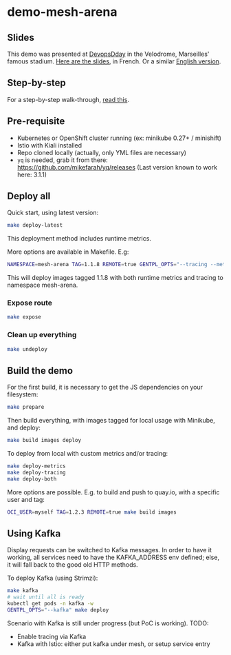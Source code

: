 # demo-mesh-arena

## Slides

This demo was presented at [DevopsDday](http://2018.devops-dday.com/) in the Velodrome, Marseilles' famous stadium.
[Here are the slides](https://docs.google.com/presentation/d/1PzRD3BquEI3Al6y2_vSrZqUY0AlJF54_uuWYhr81t5g), in French. Or a similar [English version](https://docs.google.com/presentation/d/1WZDmIcfzKC9GMqz8Cvcb0_mJK_hIH-JxEDROZLnEnng).

## Step-by-step

For a step-by-step walk-through, [read this](./STEP-BY-STEP.md).

## Pre-requisite

- Kubernetes or OpenShift cluster running (ex: minikube 0.27+ / minishift)
- Istio with Kiali installed
- Repo cloned locally (actually, only YML files are necessary)
- `yq` is needed, grab it from there: https://github.com/mikefarah/yq/releases (Last version known to work here: 3.1.1)

## Deploy all

Quick start, using latest version:

```bash
make deploy-latest
```

This deployment method includes runtime metrics.

More options are available in Makefile. E.g:

```bash
NAMESPACE=mesh-arena TAG=1.1.8 REMOTE=true GENTPL_OPTS="--tracing --metrics" make deploy
```

This will deploy images tagged 1.1.8 with both runtime metrics and tracing to namespace mesh-arena.

### Expose route

```bash
make expose
```

### Clean up everything

```bash
make undeploy
```

## Build the demo

For the first build, it is necessary to get the JS dependencies on your filesystem:

```bash
make prepare
```

Then build everything, with images tagged for local usage with Minikube, and deploy:

```bash
make build images deploy
```

To deploy from local with custom metrics and/or tracing:

```bash
make deploy-metrics
make deploy-tracing
make deploy-both
```

More options are possible. E.g. to build and push to quay.io, with a specific user and tag:

```bash
OCI_USER=myself TAG=1.2.3 REMOTE=true make build images
```

## Using Kafka

Display requests can be switched to Kafka messages.
In order to have it working, all services need to have the KAFKA_ADDRESS env defined; else, it will fall back to the good old HTTP methods.

To deploy Kafka (using Strimzi):

```bash
make kafka
# wait until all is ready
kubectl get pods -n kafka -w
GENTPL_OPTS="--kafka" make deploy
```

Scenario with Kafka is still under progress (but PoC is working). TODO:
- Enable tracing via Kafka
- Kafka with Istio: either put kafka under mesh, or setup service entry
